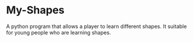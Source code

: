 # My-Shapes
A python program that allows a player to learn different shapes. It suitable for young people who are learning shapes.
